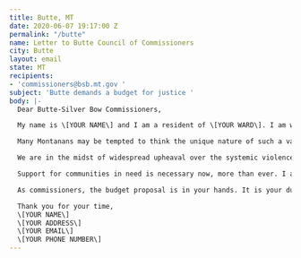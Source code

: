 ```yaml
---
title: Butte, MT
date: 2020-06-07 19:17:00 Z
permalink: "/butte"
name: Letter to Butte Council of Commissioners
city: Butte
layout: email
state: MT
recipients:
- 'commissioners@bsb.mt.gov '
subject: 'Butte demands a budget for justice '
body: |-
  Dear Butte-Silver Bow Commissioners,

  My name is \[YOUR NAME\] and I am a resident of \[YOUR WARD\]. I am writing to demand that the Council adopts a budget that prioritizes community well-being and redirects funding away from the police.

  Many Montanans may be tempted to think the unique nature of such a vast, yet sparsely-populated state minimizes the likelihood of police brutality in our small city communities. However, as reported by the Billings Gazette last year, Montana ranked ninth in killings by police per capita. In 2017, the Great Falls Tribune reported Montana police killings reached a total higher than the previous six years. These figures are alarming, but don’t tell the full story. Under Montana Code § 2-6-102 and Article II, Section 10 of the Montana Constitution, police disciplinary records are exempt from disclosure if there is an "individual privacy interest that clearly exceeds the merits of public disclosure." Montana police forces operate within a culture of impunity, and as the members of the communities they are supposed to be protecting, we can’t even begin to grasp the scope of their violence.

  We are in the midst of widespread upheaval over the systemic violence of policing. Empty gestures and suggestions of “reform” are inadequate and unacceptable. I am demanding that real change be made to the way this city allocates its resources.

  Support for communities in need is necessary now, more than ever. I am demanding that the City Council defund the Butte Law Enforcement Department. I join the calls of those across the country to defund the police. I am demanding a budget that adequately and effectively meets the needs of at-risk Butte residents during this trying and uncertain time, when livelihoods are on the line. I am demanding a budget that supports community wellbeing, rather than empowering the police forces that tear them apart.

  As commissioners, the budget proposal is in your hands. It is your duty to represent your constituents. I am urging you to completely revise the budget for the 2020-2021 fiscal year, and to fund the social programs proven to be more effective than policing at promoting community safety and equity. Have the courage to be a leader of the change this city, state, and country desperately needs.

  Thank you for your time,
  \[YOUR NAME\]
  \[YOUR ADDRESS\]
  \[YOUR EMAIL\]
  \[YOUR PHONE NUMBER\]
---
```

